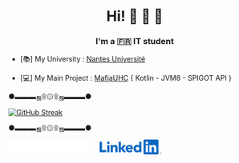 <h1 align="center">Hi! 👋 🥰 🥹</h1>
<h3 align="center">I'm a 🇫🇷 IT student</h3>

- [📚] My University : [Nantes Université](https://www.univ-nantes.fr)

- [💻] My Main Project : [MafiaUHC](https://github.com/NoursInDev/mafiaUHC) { Kotlin - JVM8 - SPIGOT API }

●▬▬▬ஜ۩۞۩ஜ▬▬▬●

[![GitHub Streak](http://github-readme-streak-stats.herokuapp.com?user=NoursInDev&theme=dark&background=000000)](https://git.io/streak-stats) 

●▬▬▬ஜ۩۞۩ஜ▬▬▬●

<footer>
<a href="https://discord.gg/3KcSjEWNx6" target="blank"><img align="center" src="discord.svg" alt="https://discord.gg/3KcSjEWNx6" height="30"/></a>&nbsp;&nbsp;&nbsp;&nbsp;&nbsp;
<a href="https://www.linkedin.com/in/tanguy-branellec-7255192b1/" target="blank"><img align="center" src="linkedin.svg" alt="https://www.linkedin.com/in/tanguy-branellec-7255192b1/" height="30"/></a>&nbsp;&nbsp;&nbsp;&nbsp;&nbsp;
</p>
</footer>
